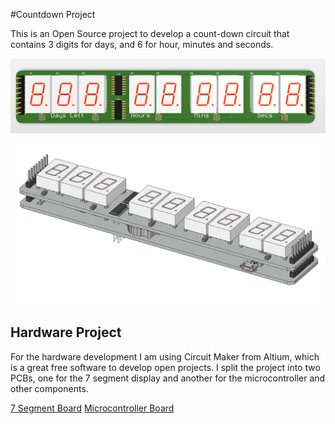 #Countdown Project

This is an Open Source project to develop a count-down circuit that contains 3 digits for days, and 6 for hour, minutes and seconds.

![Counter Top](/imgs/counter.png?raw=true)

![Counter 3D Side](/imgs/counter2.png?raw=true)

## Hardware Project

For the hardware development I am using Circuit Maker from Altium, which is a great free software to develop open projects.
I split the project into two PCBs, one for the 7 segment display and another for the microcontroller and other components.

[7 Segment Board](https://workspace.circuitmaker.com/Projects/Details/dspillere/Countdown)
[Microcontroller Board](https://workspace.circuitmaker.com/Projects/Details/dspillere/Countdown-Microcontroller)


